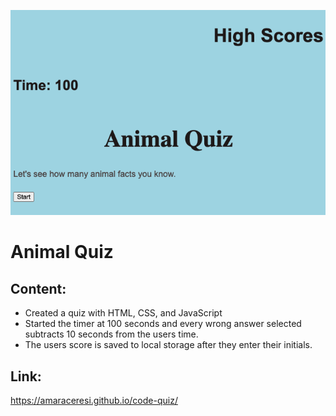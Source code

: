 ![screen shot](./assets/images/animalquiz.png)

# Animal Quiz #

## Content: ##

- Created a quiz with HTML, CSS, and JavaScript
- Started the timer at 100 seconds and every wrong answer selected subtracts 10 seconds from the users time.
- The users score is saved to local storage after they enter their initials.

## Link: ##

https://amaraceresi.github.io/code-quiz/

